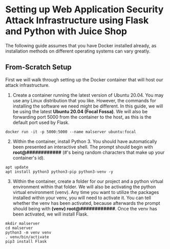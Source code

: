 # Setting up Web Application Security Attack Infrastructure using Flask and Python with Juice Shop
The following guide assumes that you have Docker installed already, as installation methods on different operating systems can vary greatly.

## From-Scratch Setup
First we will walk through setting up the Docker container that will host our attack infrastructure.

1. Create a container running the latest version of Ubuntu 20.04.
You may use any Linux distribution that you like.
However, the commands for installing the software we need might be different.
In this guide, we will be using the latest **Ubuntu 20.04 (Focal Fossa)**.
We will also be forwarding port 5000 from the container to the host, as this is the default port used by Flask.
```
docker run -it -p 5000:5000 --name malserver ubuntu:focal
```

2. Within the container, install Python 3.
You should have automatically been presented an interactive shell.
The prompt should begin with **root@############** (#'s being random characters that make up your container's id).
```
apt update
apt install python3 python3-pip python3-venv -y
```

3. Within the container, create a folder for our project and a python virtual environment within that folder.
We will also be activating the python virtual environment (venv).
Any time you want to utilize the packages installed within your venv, you will need to activate it.
You can tell whether the venv has been activated, because afterwards the prompt should being with **(venv) root@############**.
Once the venv has been activated, we will install Flask.
```
mkdir malserver
cd malserver
python3 -m venv venv
. venv/bin/activate
pip3 install Flask
```
